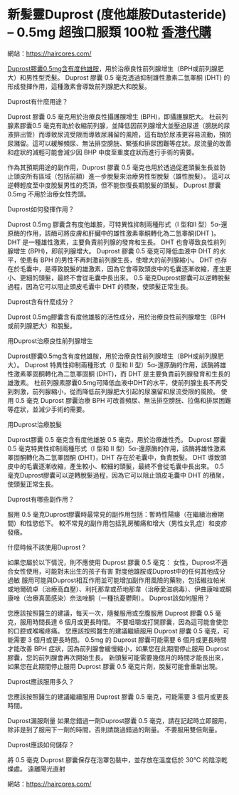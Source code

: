 # 新髪靈Duprost (度他雄胺Dutasteride) – 0.5mg 超強口服類 100粒  [香港代購](https://haircores.com/)

網站：https://haircores.com/

[Duprost膠囊0.5mg含有度他雄胺](https://haircores.com/product/%e6%96%b0%e9%ab%aa%e9%9d%88duprost-%e5%ba%a6%e4%bb%96%e9%9b%84%e8%83%badutasteride-0-5mg-%e8%b6%85%e5%bc%b7%e5%8f%a3%e6%9c%8d%e9%a1%9e-100%e7%b2%92%e4%bb%a3%e8%b3%bc/)，用於治療良性前列腺增生（BPH或前列腺肥大）和男性型禿髮。 Duprost 膠囊 0.5 毫克透過抑制雄性激素二氫睪酮 (DHT) 的形成發揮作用，這種激素會導致前列腺肥大和脫髮。

Duprost有什麼用途？

Duprost 膠囊 0.5 毫克用於治療良性攝護腺增生 (BPH)，即攝護腺肥大。 杜前列腺素膠囊0.5 毫克有助於收縮前列腺，並降低因前列腺增大並壓迫尿道（膀胱的尿液排出管）而導致尿流受限而導致尿瀦留的風險，這有助於尿液更容易流動，預防尿瀦留。這可以緩解頻尿、無法排空膀胱、緊張和排尿困難等症狀。尿流量的改善和症狀的減輕可能會減少因 BHP 中度至重度症狀而進行手術的需要。

作為其預期用途的副作用，Duprost 膠囊 0.5 毫克也用於透過促進頭髮生長並防止頭皮所有區域（包括前額）進一步脫髮來治療男性型脫髮（雄性脫髮）。 這可以逆轉輕度至中度脫髮男性的禿頂，但不能恢復長期脫髮的頭髮。 Duprost 膠囊 0.5mg 不用於治療女性禿頭。

Duprost如何發揮作用？

Duprost 0.5mg 膠囊含有度他雄胺，可特異性抑制兩種形式（I 型和II 型）5α-還原酶的作用，該酶可將皮膚和肝臟中的雄性激素睾酮轉化為二氫睾酮(DHT )。 DHT 是一種雄性激素，主要負責前列腺的發育和生長。 DHT 也會導致良性前列腺增生 (BPH)，即前列腺增大。 Duprost 膠囊 0.5 毫克可降低血液中 DHT 的水平，使患有 BPH 的男性不再刺激前列腺生長，使增大的前列腺縮小。 DHT 也存在於毛囊中，是導致脫髮的雄激素，因為它會導致頭皮中的毛囊逐漸收縮，產生更小、更細的頭髮，最終不會從毛囊中長出來。 0.5 毫克Duprost膠囊可以逆轉脫髮過程，因為它可以阻止頭皮毛囊中 DHT 的積聚，使頭髮正常生長。

Duprost含有什麼成分？

Duprost 0.5mg膠囊含有度他雄胺的活性成分，用於治療良性前列腺增生（BPH或前列腺肥大）和脫髮。

用Duprost治療良性前列腺增生

Duprost膠囊0.5mg含有度他雄胺，用於治療良性前列腺增生（BPH或前列腺肥大）。 Duprost 特異性抑制兩種形式（I 型和 II 型）5α-還原酶的作用，該酶將雄性激素睪固酮轉化為二氫睪固酮 (DHT)，而 DHT 是主要負責前列腺發育和生長的雄激素。 杜前列腺素膠囊0.5mg可降低血液中DHT的水平，使前列腺生長不再受到刺激，前列腺縮小，從而降低前列腺肥大引起的尿瀦留和尿流受限的風險。 使用 0.5 毫克 Duprost 膠囊治療 BPH 可改善頻尿、無法排空膀胱、拉傷和排尿困難等症狀，並減少手術的需要。

用Duprost治療脫髮

Duprost膠囊 0.5 毫克含有度他雄胺 0.5 毫克，用於治療雄性禿。 Duprost 膠囊 0.5 毫克特異性抑制兩種形式（I 型和 II 型）5α-還原酶的作用，該酶將雄性激素睪固酮轉化為二氫睪固酮 (DHT)，DHT 存在於毛囊中，負責脫髮。 DHT 導致頭皮中的毛囊逐漸收縮，產生較小、較細的頭髮，最終不會從毛囊中長出來。 0.5 毫克Duprost膠囊可以逆轉脫髮過程，因為它可以阻止頭皮毛囊中 DHT 的積聚，使頭髮正常生長。

 

Duprost有哪些副作用？

服用 0.5 毫克Duprost膠囊時最常見的副作用包括：暫時性陽痿（在繼續治療期間）和性慾低下。 較不常見的副作用包括乳房觸痛和增大（男性女乳症）和皮疹發癢。

什麼時候不該使用Duprost？

如果您屬於以下情況，則不應使用 Duprost 膠囊 0.5 毫克：
女性，Duprost不適合女性使用，可能對未出生的孩子有害
對度他雄胺或Duprost中的任何其他成分過敏
服用可能與Duprost相互作用並可能增加副作用風險的藥物，包括維拉帕米或地爾硫卓（治療高血壓）、利托那韋或茚地那韋（治療愛滋病毒）、伊曲康唑或酮康唑（治療真菌感染）奈法唑酮（一種抗憂鬱劑）。
Duprost該如何服用？

您應該按照醫生的建議，每天一次，隨餐服用或空腹服用 Duprost 膠囊 0.5 毫克，服用時間長達 6 個月或更長時間。 不要咀嚼或打開膠囊，因為這可能會使您的口腔或喉嚨疼痛。 您應該按照醫生的建議繼續服用 Duprost 膠囊 0.5 毫克，可能需要 3 個月或更長時間。 0.5mg 的 Duprost 膠囊可能需要 6 個月或更長時間才能改善 BPH 症狀，因為前列腺會緩慢縮小，如果您在此期間停止服用 Duprost 膠囊，您的前列腺會再次開始生長。 新頭髮可能需要幾個月的時間才能長出來，如果您在此期間停止服用 Duprost 膠囊 0.5 毫克片劑，脫髮可能會重新出現。

Duprost應該服用多久？

您應該按照醫生的建議繼續服用 Duprost 膠囊 0.5 毫克，可能需要 3 個月或更長時間。

Duprost漏服劑量
如果您錯過一劑Duprost膠囊 0.5 毫克，請在記起時立即服用，除非是到了服用下一劑的時間，否則請跳過錯過的劑量。 不要服用雙倍劑量。

Duprost應該如何儲存？

將 0.5 毫克 Duprost 膠囊保存在泡罩包裝中，並存放在溫度低於 30°C 的陰涼乾燥處。 遠離陽光直射

網站：https://haircores.com/
